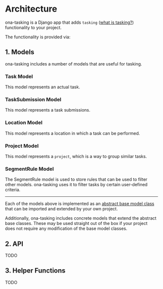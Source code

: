 # Architecture

ona-tasking is a Django app that adds `tasking` ([what is tasking?](https://github.com/onaio/tasking#what-is-tasking)) functionality to your project.

The functionality is provided via:

## 1. Models

ona-tasking includes a number of models that are useful for tasking.

### Task Model

This model represents an actual task.

### TaskSubmission Model

This model represents a task submissions.

### Location Model

This model represents a location in which a task can be performed.

### Project Model

This model represents a `project`, which is a way to group similar tasks.

### SegmentRule Model

The SegmentRule model is used to store rules that can be used to filter other
models.  ona-tasking uses it to filter tasks by certain user-defined criteria.

---

Each of the models above is implemented as an [abstract base model class](https://docs.djangoproject.com/en/2.0/topics/db/models/#abstract-base-classes) that can be
imported and extended by your own project.

Additionally, ona-tasking includes concrete models that extend the abstract
base classes.  These may be used straight out of the box if your project does
not require any modification of the base model classes.

## 2. API

TODO

## 3. Helper Functions

TODO
